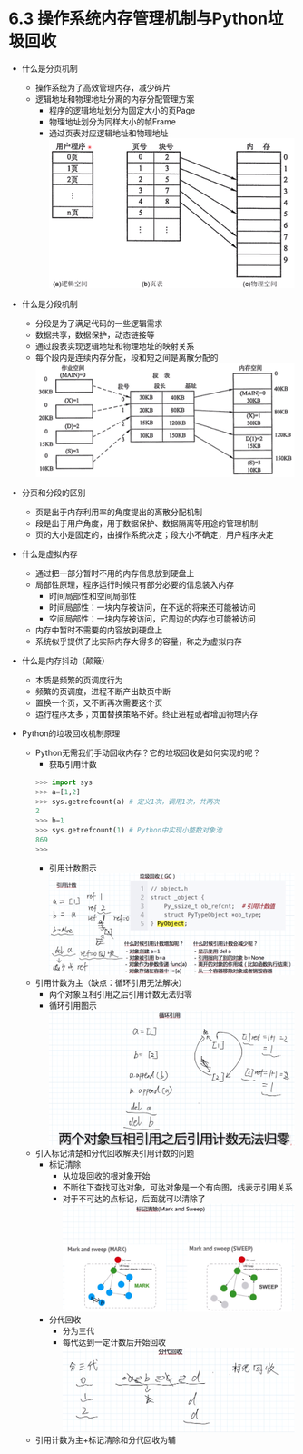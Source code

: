 # 6.3 操作系统内存管理机制与Python垃圾回收

- 什么是分页机制
	- 操作系统为了高效管理内存，减少碎片
	- 逻辑地址和物理地址分离的内存分配管理方案
		- 程序的逻辑地址划分为固定大小的页Page
		- 物理地址划分为同样大小的帧Frame
		- 通过页表对应逻辑地址和物理地址
	![分页机制](https://github.com/hzerdudu/Pictures/blob/master/pageframe.PNG?raw=true) 

- 什么是分段机制
	- 分段是为了满足代码的一些逻辑需求
	- 数据共享，数据保护，动态链接等
	- 通过段表实现逻辑地址和物理地址的映射关系
	- 每个段内是连续内存分配，段和短之间是离散分配的
	![分段机制](https://github.com/hzerdudu/Pictures/blob/master/jobmemory.PNG?raw=true)

- 分页和分段的区别
	- 页是出于内存利用率的角度提出的离散分配机制
	- 段是出于用户角度，用于数据保护、数据隔离等用途的管理机制
	- 页的大小是固定的，由操作系统决定；段大小不确定，用户程序决定
- 什么是虚拟内存
	- 通过把一部分暂时不用的内存信息放到硬盘上
	- 局部性原理，程序运行时候只有部分必要的信息装入内存
		- 时间局部性和空间局部性
		- 时间局部性：一块内存被访问，在不远的将来还可能被访问
		- 空间局部性：一块内存被访问，它周边的内存也可能被访问
	- 内存中暂时不需要的内容放到硬盘上
	- 系统似乎提供了比实际内存大得多的容量，称之为虚拟内存  
- 什么是内存抖动（颠簸）
	- 本质是频繁的页调度行为
	- 频繁的页调度，进程不断产出缺页中断
	- 置换一个页，又不断再次需要这个页
	- 运行程序太多；页面替换策略不好。终止进程或者增加物理内存
- Python的垃圾回收机制原理
	- Python无需我们手动回收内存？它的垃圾回收是如何实现的呢？
		- 获取引用计数
		```python
		>>> import sys
		>>> a=[1,2]
		>>> sys.getrefcount(a) # 定义1次，调用1次，共两次
		2
		>>> b=1
		>>> sys.getrefcount(1) # Python中实现小整数对象池
		869
		>>> 
		```
		- 引用计数图示
![引用计数](https://github.com/hzerdudu/Pictures/blob/master/gcreference.PNG?raw=true)
	- 引用计数为主（缺点：循环引用无法解决）
		- 两个对象互相引用之后引用计数无法归零
		- 循环引用图示
![循环引用](https://github.com/hzerdudu/Pictures/blob/master/xunhuanyinyong.PNG?raw=true)
	- 引入标记清楚和分代回收解决引用计数的问题
		- 标记清除
			- 从垃圾回收的根对象开始
			- 不断往下查找可达对象，可达对象是一个有向图，线表示引用关系
			- 对于不可达的点标记，后面就可以清除了
![标记清除](https://github.com/hzerdudu/Pictures/blob/master/biaojiqingchu.PNG?raw=true)
		- 分代回收
			- 分为三代
			- 每代达到一定计数后开始回收
![分代回收](https://github.com/hzerdudu/Pictures/blob/master/fendaihuishou.PNG?raw=true)
	- 引用计数为主+标记清除和分代回收为辅  